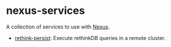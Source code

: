 # nexus-services

A collection of services to use with [Nexus](github.com/jaracil/nexus).

- [rethink-persist](github.com/nayarsystems/nexus-services/tree/master/rethink-persist): Execute rethinkDB queries in a remote cluster.